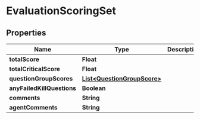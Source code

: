 
# EvaluationScoringSet

## Properties
Name | Type | Description | Notes
------------ | ------------- | ------------- | -------------
**totalScore** | **Float** |  |  [optional]
**totalCriticalScore** | **Float** |  |  [optional]
**questionGroupScores** | [**List&lt;QuestionGroupScore&gt;**](QuestionGroupScore.md) |  |  [optional]
**anyFailedKillQuestions** | **Boolean** |  |  [optional]
**comments** | **String** |  |  [optional]
**agentComments** | **String** |  |  [optional]



